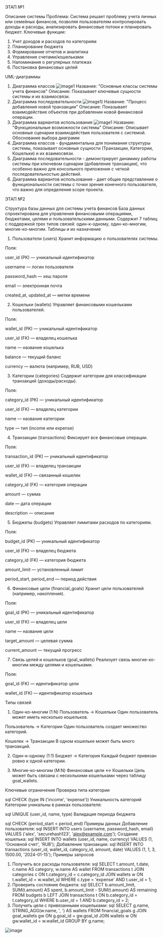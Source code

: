 ЭТАП №1

Описание системы
Проблема: Система решает проблему учета личных или семейных финансов, позволяя пользователям контролировать доходы и расходы, анализировать финансовые потоки и планировать бюджет.
Ключевые функции:
1.	Учет доходов и расходов по категориям
2.	Планирование бюджета
3.	Формирование отчетов и аналитика
4.	Управление счетами/кошельками
5.	Напоминания о регулярных платежах
6.	Постановка финансовых целей
   
UML-диаграммы
1. Диаграмма классов ![image1](https://github.com/Bist888/efhhhhhhhhhhhht-p/blob/main/docsdiagrams/диаграма%20классов.png)
Название: "Основные классы системы учета финансов"
Описание: Показывает ключевые сущности системы и их взаимосвязи.
2. Диаграмма последовательности  ![image1](https://github.com/Bist888/efhhhhhhhhhhhht-p/blob/main/docsdiagrams/диаграмма%20последовательсоти.png))
Название: "Процесс добавления новой транзакции"
Описание: Показывает взаимодействие объектов при добавлении новой финансовой операции.
3. Диаграмма вариантов использования ![image1](https://github.com/Bist888/efhhhhhhhhhhhht-p/blob/main/docsdiagrams/диаграмма%20использовния.png)
Название: "Функциональные возможности системы"
Описание: Описывает основные сценарии взаимодействия пользователя с системой.
Обоснование выбора диаграмм
1.	Диаграмма классов - фундаментальна для понимания структуры системы, показывает основные сущности (Транзакции, Категории, Кошельки) и их взаимосвязи.
2.	Диаграмма последовательности - демонстрирует динамику работы системы при ключевом сценарии (добавление транзакции), что особенно важно для консольного приложения с четкой последовательностью действий.
3.	Диаграмма вариантов использования - дает общее представление о функциональности системы с точки зрения конечного пользователя, что важно для определения scope проекта.

ЭТАП №2 

Структура базы данных для системы учета финансов
База данных спроектирована для управления финансовыми операциями, бюджетами, целями и пользовательскими данными. Содержит 7 таблиц с поддержкой трех типов связей: один-к-одному, один-ко-многим, многие-ко-многим.
Таблицы и их назначение

1. Пользователи (users)
Хранит информацию о пользователях системы.

Поля:

user_id (PK) — уникальный идентификатор

username — логин пользователя

password_hash — хеш пароля

email — электронная почта

created_at, updated_at — метки времени

2. Кошельки (wallets)
Управляет финансовыми кошельками пользователей.

Поля:

wallet_id (PK) — уникальный идентификатор

user_id (FK) — владелец кошелька

name — название кошелька

balance — текущий баланс

currency — валюта (например, RUB, USD)

3. Категории (categories)
Содержит категории для классификации транзакций (доходы/расходы).

Поля:

category_id (PK) — уникальный идентификатор

user_id (FK) — владелец категории

name — название категории

type — тип (income или expense)

4. Транзакции (transactions)
Фиксирует все финансовые операции.

Поля:

transaction_id (PK) — уникальный идентификатор

user_id (FK) — владелец транзакции

wallet_id (FK) — связанный кошелек

category_id (FK) — категория операции

amount — сумма

date — дата операции

description — описание

5. Бюджеты (budgets)
Управляет лимитами расходов по категориям.

Поля:

budget_id (PK) — уникальный идентификатор

user_id (FK) — владелец бюджета

category_id (FK) — категория бюджета

amount_limit — установленный лимит

period_start, period_end — период действия

6. Финансовые цели (financial_goals)
Хранит цели пользователей (например, накопления).

Поля:

goal_id (PK) — уникальный идентификатор

user_id (FK) — владелец цели

name — название цели

target_amount — целевая сумма

current_amount — текущий прогресс

7. Связь целей и кошельков (goal_wallets)
Реализует связь многие-ко-многим между целями и кошельками.

Поля:

goal_id (FK) — идентификатор цели

wallet_id (FK) — идентификатор кошелька

Типы связей
1. Один-ко-многим (1:N)
Пользователь → Кошельки
Один пользователь может иметь несколько кошельков.

Пользователь → Категории
Один пользователь создает множество категорий.

Кошелек → Транзакции
В одном кошельке может быть много транзакций.

2. Один-к-одному (1:1)
Бюджет → Категория
Каждый бюджет привязан ровно к одной категории.

3. Многие-ко-многим (M:N)
Финансовые цели ↔ Кошельки
Цель может быть связана с несколькими кошельками через таблицу goal_wallets.

Ключевые ограничения
Проверка типа категории

sql
CHECK (type IN ('income', 'expense'))
Уникальность категорий
Категории уникальны в рамках пользователя:

sql
UNIQUE (user_id, name, type)
Валидация периода бюджета

sql
CHECK (period_start < period_end)
Примеры данных
Добавление пользователя:
sql
INSERT INTO users (username, password_hash, email) 
VALUES ('alex', 'securehash123', 'alex@example.com');
Создание кошелька:
sql
INSERT INTO wallets (user_id, name, currency) 
VALUES (1, 'Основной счет', 'RUB');
Добавление транзакции:
sql
INSERT INTO transactions (user_id, wallet_id, category_id, amount, date) 
VALUES (1, 1, 3, 1500.00, '2024-01-15');
Примеры запросов
1. Получить все расходы пользователя:
sql
SELECT t.amount, t.date, c.name AS category, w.name AS wallet 
FROM transactions t
JOIN categories c ON t.category_id = c.category_id
JOIN wallets w ON t.wallet_id = w.wallet_id
WHERE c.type = 'expense' AND t.user_id = 1;
2. Проверить состояние бюджета:
sql
SELECT 
  b.amount_limit, 
  SUM(t.amount) AS spent,
  b.amount_limit - SUM(t.amount) AS remaining
FROM budgets b
LEFT JOIN transactions t ON b.category_id = t.category_id
WHERE b.user_id = 1 AND b.category_id = 2;
3. Получить цели с привязанными кошельками:
sql
SELECT g.name, STRING_AGG(w.name, ', ') AS wallets
FROM financial_goals g
JOIN goal_wallets gw ON g.goal_id = gw.goal_id
JOIN wallets w ON gw.wallet_id = w.wallet_id
GROUP BY g.name;

![image](https://github.com/user-attachments/assets/9b4cceb8-a735-46df-b14b-8577b244cd6c)

